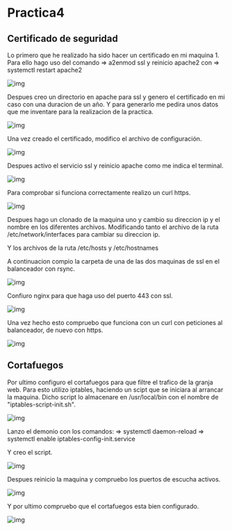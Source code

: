 # Practica4

## Certificado de seguridad

Lo primero que he realizado ha sido hacer un certificado en mi maquina 1\. Para ello hago uso del comando => a2enmod ssl y reinicio apache2 con => systemctl restart apache2

![img](https://github.com/FranJPerez/SWAP/blob/master/imagenes/1P4.png)

Despues creo un directorio en apache para ssl y genero el certificado en mi caso con una duracion de un año. Y para generarlo me pedira unos datos que me inventare para la realizacion de la practica.

![img](https://github.com/FranJPerez/SWAP/blob/master/imagenes/2P4.png)

Una vez creado el certificado, modifico el archivo de configuración.

![img](https://github.com/FranJPerez/SWAP/blob/master/imagenes/3P4.png)

Despues activo el servicio ssl y reinicio apache como me indica el terminal.

![img](https://github.com/FranJPerez/SWAP/blob/master/imagenes/4P4.png)

Para comprobar si funciona correctamente realizo un curl https.

![img](https://github.com/FranJPerez/SWAP/blob/master/imagenes/5P4.png)

Despues hago un clonado de la maquina uno y cambio su direccion ip y el nombre en los diferentes archivos. Modificando tanto el archivo de la ruta /etc/network/interfaces para cambiar su direccion ip.

Y los archivos de la ruta /etc/hosts y /etc/hostnames

A continuacion compio la carpeta de una de las dos maquinas de ssl en el balanceador con rsync.

![img](https://github.com/FranJPerez/SWAP/blob/master/imagenes/6P4.png)

Confiuro nginx para que haga uso del puerto 443 con ssl.

![img](https://github.com/FranJPerez/SWAP/blob/master/imagenes/7P4.png)

Una vez hecho esto compruebo que funciona con un curl con peticiones al balanceador, de nuevo con https.

![img](https://github.com/FranJPerez/SWAP/blob/master/imagenes/8P4.png)

## Cortafuegos

Por ultimo configuro el cortafuegos para que filtre el trafico de la granja web. Para esto utilizo iptables, haciendo un scipt que se iniciara al arrancar la maquina. Dicho script lo almacenare en /usr/local/bin con el nombre de "iptables-script-init.sh".

![img](https://github.com/FranJPerez/SWAP/blob/master/imagenes/9P4.png)

Lanzo el demonio con los comandos: => systemctl daemon-reload => systemctl enable iptables-config-init.service

Y creo el script.

![img](https://github.com/FranJPerez/SWAP/blob/master/imagenes/10P4.png)

Despues reinicio la maquina y compruebo los puertos de escucha activos.

![img](https://github.com/FranJPerez/SWAP/blob/master/imagenes/11P4.png)

Y por ultimo compruebo que el cortafuegos esta bien configurado.

![img](https://github.com/FranJPerez/SWAP/blob/master/imagenes/12P4.png)
